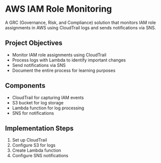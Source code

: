 # AWS IAM Role Monitoring

A GRC (Governance, Risk, and Compliance) solution that monitors IAM role assignments in AWS using CloudTrail logs and sends notifications via SNS.

## Project Objectives
- Monitor IAM role assignments using CloudTrail
- Process logs with Lambda to identify important changes
- Send notifications via SNS
- Document the entire process for learning purposes

## Components
- CloudTrail for capturing IAM events
- S3 bucket for log storage
- Lambda function for log processing
- SNS for notifications

## Implementation Steps
1. Set up CloudTrail
2. Configure S3 for logs
3. Create Lambda function
4. Configure SNS notifications

